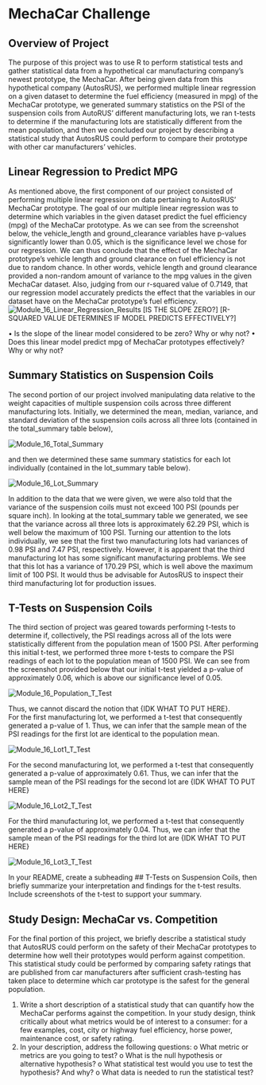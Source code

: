 # MechaCar Challenge

## Overview of Project
The purpose of this project was to use R to perform statistical tests and gather statistical data from a hypothetical car manufacturing company’s newest prototype, the MechaCar.  After being given data from this hypothetical company (AutosRUS), we performed multiple linear regression on a given dataset to determine the fuel efficiency (measured in mpg) of the MechaCar prototype, we generated summary statistics on the PSI of the suspension coils from AutoRUS’ different manufacturing lots, we ran t-tests to determine if the manufacturing lots are statistically different from the mean population, and then we concluded our project by describing a statistical study that AutosRUS could perform to compare their prototype with other car manufacturers’ vehicles.

## Linear Regression to Predict MPG
As mentioned above, the first component of our project consisted of performing multiple linear regression on data pertaining to AutosRUS’ MechaCar prototype.  The goal of our multiple linear regression was to determine which variables in the given dataset predict the fuel efficiency (mpg) of the MechaCar prototype.  As we can see from the screenshot below, the vehicle_length and ground_clearance variables have p-values significantly lower than 0.05, which is the significance level we chose for our regression.  We can thus conclude that the effect of the MechaCar prototype’s vehicle length and ground clearance on fuel efficiency is not due to random chance.  In other words, vehicle length and ground clearance provided a non-random amount of variance to the mpg values in the given MechaCar dataset.  Also, judging from our r-squared value of 0.7149, that our regression model accurately predicts the effect that the variables in our dataset have on the MechaCar prototype’s fuel efficiency.
![Module_16_Linear_Regression_Results](https://user-images.githubusercontent.com/115128743/219259715-33529637-aa58-4942-a08d-8740f16193e7.png)
[IS THE SLOPE ZERO?] [R-SQUARED VALUE DETERMINES IF MODEL PREDICTS EFFECTIVELY?]

•	Is the slope of the linear model considered to be zero? Why or why not?
•	Does this linear model predict mpg of MechaCar prototypes effectively? Why or why not?


## Summary Statistics on Suspension Coils 
The second portion of our project involved manipulating data relative to the weight capacities of multiple suspension coils across three different manufacturing lots.  Initially, we determined the mean, median, variance, and standard deviation of the suspension coils across all three lots (contained in the total_summary table below), 

![Module_16_Total_Summary](https://user-images.githubusercontent.com/115128743/219259801-86bec966-33e6-4607-8921-5beeb927e627.png) 

and then we determined these same summary statistics for each lot individually (contained in the lot_summary table below).  

![Module_16_Lot_Summary](https://user-images.githubusercontent.com/115128743/219259813-9dc65284-6d92-47bb-b175-d9f76190b2ac.png)

In addition to the data that we were given, we were also told that the variance of the suspension coils must not exceed 100 PSI (pounds per square inch).  In looking at the total_summary table we generated, we see that the variance across all three lots is approximately 62.29 PSI, which is well below the maximum of 100 PSI.  Turning our attention to the lots individually, we see that the first two manufacturing lots had variances of 0.98 PSI and 7.47 PSI, respectively.  However, it is apparent that the third manufacturing lot has some significant manufacturing problems.  We see that this lot has a variance of 170.29 PSI, which is well above the maximum limit of 100 PSI.  It would thus be advisable for AutosRUS to inspect their third manufacturing lot for production issues.  


## T-Tests on Suspension Coils
The third section of project was geared towards performing t-tests to determine if, collectively, the PSI readings across all of the lots were statistically different from the population mean of 1500 PSI.  After performing this initial t-test, we performed three more t-tests to compare the PSI readings of each lot to the population mean of 1500 PSI.  We can see from the screenshot provided below that our initial t-test yielded a p-value of approximately 0.06, which is above our significance level of 0.05.  

![Module_16_Population_T_Test](https://user-images.githubusercontent.com/115128743/219260141-68ca02e7-1faa-409f-ab33-40fa2b4e6e85.png)

Thus, we cannot discard the notion that {IDK WHAT TO PUT HERE}.  
For the first manufacturing lot, we performed a t-test that consequently generated a p-value of 1.  Thus, we can infer that the sample mean of the PSI readings for the first lot are identical to the population mean.  

![Module_16_Lot1_T_Test](https://user-images.githubusercontent.com/115128743/219260180-d3f09513-7d16-477f-a022-a8e4f0625456.png)

For the second manufacturing lot, we performed a t-test that consequently generated a p-value of approximately 0.61.  Thus, we can infer that the sample mean of the PSI readings for the second lot are {IDK WHAT TO PUT HERE} 

![Module_16_Lot2_T_Test](https://user-images.githubusercontent.com/115128743/219260218-78f5d822-5551-4177-9292-60e3460fe4a5.png)

For the third manufacturing lot, we performed a t-test that consequently generated a p-value of approximately 0.04.  Thus, we can infer that the sample mean of the PSI readings for the third lot are {IDK WHAT TO PUT HERE} 

![Module_16_Lot3_T_Test](https://user-images.githubusercontent.com/115128743/219260231-eb3245f8-fdba-4b2e-b038-df5c1a1328e7.png)

In your README, create a subheading ## T-Tests on Suspension Coils, then briefly summarize your interpretation and findings for the t-test results. Include screenshots of the t-test to support your summary.


## Study Design: MechaCar vs. Competition
For the final portion of this project, we briefly describe a statistical study that AutosRUS could perform on the safety of their MechaCar prototypes to determine how well their prototypes would perform against competition.  This statistical study could be performed by comparing safety ratings that are published from car manufacturers after sufficient crash-testing has taken place to determine which car prototype is the safest for the general population.

1.	Write a short description of a statistical study that can quantify how the MechaCar performs against the competition. In your study design, think critically about what metrics would be of interest to a consumer: for a few examples, cost, city or highway fuel efficiency, horse power, maintenance cost, or safety rating.
2.	In your description, address the following questions:
o	What metric or metrics are you going to test?
o	What is the null hypothesis or alternative hypothesis?
o	What statistical test would you use to test the hypothesis? And why?
o	What data is needed to run the statistical test?


